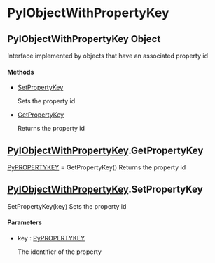 # PyIObjectWithPropertyKey


## PyIObjectWithPropertyKey Object

Interface implemented by objects that have an associated property id

#### Methods

  - [SetPropertyKey](PyIObjectWithPropertyKey.md#pyiobjectwithpropertykeysetpropertykey)

    Sets the property id&nbsp;

  - [GetPropertyKey](PyIObjectWithPropertyKey.md#pyiobjectwithpropertykeygetpropertykey)

    Returns the property id&nbsp;


## [PyIObjectWithPropertyKey](PyIObjectWithPropertyKey.md#pyiobjectwithpropertykey)\.GetPropertyKey

[PyPROPERTYKEY](PyPROPERTYKEY.md) = GetPropertyKey\(\)
Returns the property id


## [PyIObjectWithPropertyKey](PyIObjectWithPropertyKey.md#pyiobjectwithpropertykey)\.SetPropertyKey

SetPropertyKey\(key\)
Sets the property id

#### Parameters

  - key : [PyPROPERTYKEY](PyPROPERTYKEY.md)

    The identifier of the property